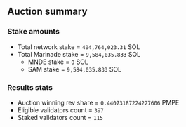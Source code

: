 ## Auction summary

### Stake amounts
- Total network stake = `404,764,023.31` SOL
- Total Marinade stake = `9,584,035.833` SOL
  - MNDE stake = `0` SOL
  - SAM stake = `9,584,035.833` SOL

### Results stats
- Auction winning rev share = `0.44073187224227606` PMPE
- Eligible validators count = `397`
- Staked validators count = `115`
